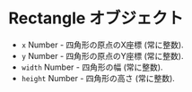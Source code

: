 # Rectangle オブジェクト

* `x` Number - 四角形の原点のX座標 (常に整数).
* `y` Number - 四角形の原点のY座標 (常に整数).
* `width` Number - 四角形の幅 (常に整数).
* `height` Number - 四角形の高さ (常に整数).
